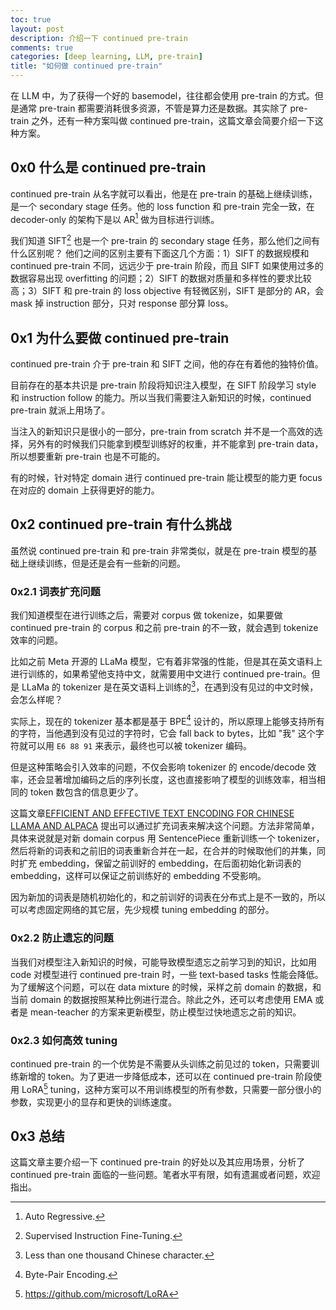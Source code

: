 ```yaml
---
toc: true
layout: post
description: 介绍一下 continued pre-train
comments: true
categories: [deep learning, LLM, pre-train]
title: "如何做 continued pre-train"
---
```


在 LLM 中，为了获得一个好的 basemodel，往往都会使用 pre-train 的方式。但是通常 pre-train 都需要消耗很多资源，不管是算力还是数据。其实除了 pre-train 之外，还有一种方案叫做 continued pre-train，这篇文章会简要介绍一下这种方案。

## 0x0 什么是 continued pre-train
continued pre-train 从名字就可以看出，他是在 pre-train 的基础上继续训练，是一个 secondary stage 任务。他的 loss function 和 pre-train 完全一致，在 decoder-only 的架构下是以 AR[^1] 做为目标进行训练。

我们知道 SIFT[^2] 也是一个 pre-train 的 secondary stage 任务，那么他们之间有什么区别呢？
他们之间的区别主要有下面这几个方面：1）SIFT 的数据规模和 continued pre-train 不同，远远少于 pre-train 阶段，而且 SIFT 如果使用过多的数据容易出现 overfitting 的问题；2）SIFT 的数据对质量和多样性的要求比较高；3）SIFT 和 pre-train 的 loss objective 有轻微区别，SIFT 是部分的 AR，会 mask 掉 instruction 部分，只对 response 部分算 loss。

## 0x1 为什么要做 continued pre-train
continued pre-train 介于 pre-train 和 SIFT 之间，他的存在有着他的独特价值。

目前存在的基本共识是 pre-train 阶段将知识注入模型，在 SIFT 阶段学习 style 和 instruction follow 的能力。所以当我们需要注入新知识的时候，continued pre-train 就派上用场了。

当注入的新知识只是很小的一部分，pre-train from scratch 并不是一个高效的选择，另外有的时候我们只能拿到模型训练好的权重，并不能拿到 pre-train data，所以想要重新 pre-train 也是不可能的。

有的时候，针对特定 domain 进行 continued pre-train 能让模型的能力更 focus 在对应的 domain 上获得更好的能力。

## 0x2 continued pre-train 有什么挑战
虽然说 continued pre-train 和 pre-train 非常类似，就是在 pre-train 模型的基础上继续训练，但是还是会有一些新的问题。

### 0x2.1 词表扩充问题
我们知道模型在进行训练之后，需要对 corpus 做 tokenize，如果要做 continued pre-train 的 corpus 和之前 pre-train 的不一致，就会遇到 tokenize 效率的问题。

比如之前 Meta 开源的 LLaMa 模型，它有着非常强的性能，但是其在英文语料上进行训练的，如果希望他支持中文，就需要用中文进行 continued pre-train。但是 LLaMa 的 tokenizer 是在英文语料上训练的[^3]，在遇到没有见过的中文时候，会怎么样呢？

实际上，现在的 tokenizer 基本都是基于 BPE[^4] 设计的，所以原理上能够支持所有的字符，当他遇到没有见过的字符时，它会 fall back to bytes，比如 "我" 这个字符就可以用 `E6 88 91` 来表示，最终也可以被 tokenizer 编码。

但是这种策略会引入效率的问题，不仅会影响 tokenizer 的 encode/decode 效率，还会显著增加编码之后的序列长度，这也直接影响了模型的训练效率，相当相同的 token 数包含的信息更少了。

这篇文章[EFFICIENT AND EFFECTIVE TEXT ENCODING FOR CHINESE LLAMA AND ALPACA](https://arxiv.org/pdf/2304.08177.pdf) 提出可以通过扩充词表来解决这个问题。方法非常简单，具体来说就是对新 domain corpus 用 SentencePiece 重新训练一个 tokenizer，然后将新的词表和之前旧的词表重新合并在一起，在合并的时候取他们的并集，同时扩充 embedding，保留之前训好的 embedding，在后面初始化新词表的 embedding，这样可以保证之前训练好的 embedding 不受影响。

因为新加的词表是随机初始化的，和之前训好的词表在分布式上是不一致的，所以可以考虑固定网络的其它层，先少规模 tuning embedding 的部分。

### 0x2.2 防止遗忘的问题
当我们对模型注入新知识的时候，可能导致模型遗忘之前学习到的知识，比如用 code 对模型进行 continued pre-train 时，一些 text-based tasks 性能会降低。为了缓解这个问题，可以在 data mixture 的时候，采样之前 domain 的数据，和当前 domain 的数据按照某种比例进行混合。除此之外，还可以考虑使用 EMA 或者是 mean-teacher 的方案来更新模型，防止模型过快地遗忘之前的知识。

### 0x2.3 如何高效 tuning
continued pre-train 的一个优势是不需要从头训练之前见过的 token，只需要训练新增的 token。为了更进一步降低成本，还可以在 continued pre-train 阶段使用 LoRA[^5] tuning，这种方案可以不用训练模型的所有参数，只需要一部分很小的参数，实现更小的显存和更快的训练速度。

## 0x3 总结
这篇文章主要介绍一下 continued pre-train 的好处以及其应用场景，分析了 continued pre-train 面临的一些问题。笔者水平有限，如有遗漏或者问题，欢迎指出。

[^1]: Auto Regressive.
[^2]: Supervised Instruction Fine-Tuning.
[^3]: Less than one thousand Chinese character.
[^4]: Byte-Pair Encoding.
[^5]: https://github.com/microsoft/LoRA